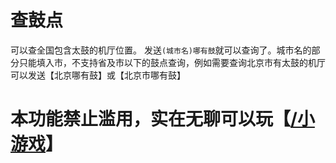 # 查鼓点
可以查全国包含太鼓的机厅位置。
发送`(城市名)哪有鼓`就可以查询了。城市名的部分只能填入市，不支持省及市以下的鼓点查询，例如需要查询北京市有太鼓的机厅可以发送【北京哪有鼓】或【北京市哪有鼓】

# 本功能禁止滥用，实在无聊可以玩【[/小游戏](../taiko/mini-game.md)】